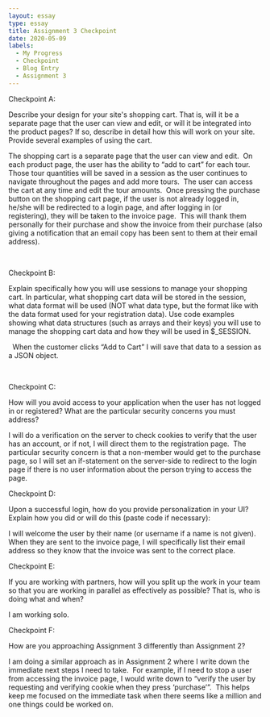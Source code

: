 ```yaml
---
layout: essay
type: essay
title: Assignment 3 Checkpoint
date: 2020-05-09
labels:
  - My Progress
  - Checkpoint
  - Blog Entry
  - Assignment 3
---
```

Checkpoint A:

Describe your design for your site's shopping cart. That is, will it be a separate page that the user can view and edit, or will it be integrated into the product pages? If so, describe in detail how this will work on your site. Provide several examples of using the cart.

   The shopping cart is a separate page that the user can view and edit.  On each product page, the user has the ability to “add to cart” for each tour.  Those tour quantities will be saved in a session as the user continues to navigate throughout the pages and add more tours.  The user can access the cart at any time and edit the tour amounts.  Once pressing the purchase button on the shopping cart page, if the user is not already logged in, he/she will be redirected to a login page, and after logging in (or registering), they will be taken to the invoice page.  This will thank them personally for their purchase and show the invoice from their purchase (also giving a notification that an email copy has been sent to them at their email address).

 

Checkpoint B:

Explain specifically how you will use sessions to manage your shopping cart. In particular, what shopping cart data will be stored in the session, what data format will be used (NOT what data type, but the format like with the data format used for your registration data). Use code examples showing what data structures (such as arrays and their keys) you will use to manage the shopping cart data and how they will be used in $_SESSION. 

   When the customer clicks “Add to Cart” I will save that data to a session as a JSON object.

 

Checkpoint C:

How will you avoid access to your application when the user has not logged in or registered? What are the particular security concerns you must address?

   I will do a verification on the server to check cookies to verify that the user has an account, or if not, I will direct them to the registration page.  The particular security concern is that a non-member would get to the purchase page, so I will set an if-statement on the server-side to redirect to the login page if there is no user information about the person trying to access the page.



Checkpoint D:

Upon a successful login, how do you provide personalization in your UI? Explain how you did or will do this (paste code if necessary):

   I will welcome the user by their name (or username if a name is not given).  When they are sent to the invoice page, I will specifically list their email address so they know that the invoice was sent to the correct place.



Checkpoint E:

If you are working with partners, how will you split up the work in your team so that you are working in parallel as effectively as possible? That is, who is doing what and when?

   I am working solo.



Checkpoint F:

How are you approaching Assignment 3 differently than Assignment 2?

   I am doing a similar approach as in Assignment 2 where I write down the immediate next steps I need to take.  For example, if I need to stop a user from accessing the invoice page, I would write down to “verify the user by requesting and verifying cookie when they press ‘purchase’”.  This helps keep me focused on the immediate task when there seems like a million and one things could be worked on.

